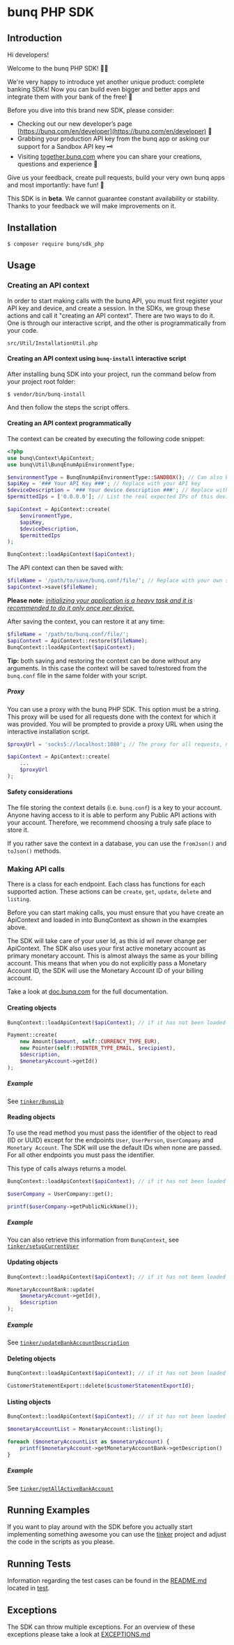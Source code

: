 # bunq PHP SDK

## Introduction
Hi developers!

Welcome to the bunq PHP SDK! 👨‍💻

We're very happy to introduce yet another unique product: complete banking SDKs! 
Now you can build even bigger and better apps and integrate them with your bank of the free! 🌈

Before you dive into this brand new SDK, please consider:
- Checking out our new developer’s page [https://bunq.com/en/developer](https://bunq.com/en/developer) 🙌  
- Grabbing your production API key from the bunq app or asking our support for a Sandbox API key 🗝
- Visiting [together.bunq.com](https://together.bunq.com) where you can share your creations, questions and experience
🎤

Give us your feedback, create pull requests, build your very own bunq apps and most importantly: have fun! 💪

This SDK is in **beta**. We cannot guarantee constant availability or stability. 
Thanks to your feedback we will make improvements on it.

## Installation

```shell
$ composer require bunq/sdk_php
```

## Usage

### Creating an API context
In order to start making calls with the bunq API, you must first register your API key and device, and create a session.
In the SDKs, we group these actions and call it "creating an API context". There are two ways to do it. One is through
our interactive script, and the other is programmatically from your code.

`src/Util/InstallationUtil.php`

#### Creating an API context using `bunq-install` interactive script
After installing bunq SDK into your project, run the command below from your project root folder:

```shell
$ vendor/bin/bunq-install
```

And then follow the steps the script offers.

#### Creating an API context programmatically
The context can be created by executing the following code snippet:
```php
<?php
use bunq\Context\ApiContext;
use bunq\Util\BunqEnumApiEnvironmentType;

$environmentType = BunqEnumApiEnvironmentType::SANDBOX(); // Can also be BunqEnumApiEnvironmentType::PRODUCTION();
$apiKey = '### Your API Key ###'; // Replace with your API key
$deviceDescription = '### Your device description ###'; // Replace with your device description
$permittedIps = ['0.0.0.0']; // List the real expected IPs of this device or leave empty to use the current IP

$apiContext = ApiContext::create(
    $environmentType,
    $apiKey,
    $deviceDescription,
    $permittedIps
);

BunqContext::loadApiContext($apiContext);
```

The API context can then be saved with:

```php
$fileName = '/path/to/save/bunq.conf/file/'; // Replace with your own secure location to store the API context details
$apiContext->save($fileName);
```

**Please note:** *<u>initializing your application is a heavy task and it is recommended to do it only once per device.</u>*  

After saving the context, you can restore it at any time:

```php
$fileName = '/path/to/bunq.conf/file/';
$apiContext = ApiContext::restore($fileName);
BunqContext::loadApiContext($apiContext);
```

**Tip:** both saving and restoring the context can be done without any arguments. In this case the context will be saved to/restored from the `bunq.conf` file in the same folder with your script.

##### Proxy
You can use a proxy with the bunq PHP SDK. This option must be a string. This proxy will be used for all requests done with
the context for which it was provided. You will be prompted to provide a proxy URL when using the interactive installation script.

```php
$proxyUrl = 'socks5://localhost:1080'; // The proxy for all requests, null to disable

$apiContext = ApiContext::create(
    ...
    $proxyUrl
);
```

#### Safety considerations
The file storing the context details (i.e. `bunq.conf`) is a key to your account. Anyone having access to it is able to perform any Public API actions with your account. Therefore, we recommend choosing a truly safe place to store it.

If you rather save the context in a database, you can use the `fromJson()` and `toJson()` methods. 

### Making API calls
There is a class for each endpoint. Each class has functions for each supported action. These actions can be
`create`, `get`, `update`, `delete` and `listing`.

Before you can start making calls, you must ensure that you have create an ApiContext and loaded in into BunqContext as shown in the examples above. 

The SDK will take care of your user Id, as this id wil never change per ApiContext. The SDK also uses your first active monetary account as primary monetary account. This is almost always the same as your billing account. This means that when you do not explicitly pass a Monetary Account ID, the SDK will use the Monetary Account ID of your billing account.

Take a look at [doc.bunq.com](https://doc.bunq.com) for the full documentation.

#### Creating objects
```php
BunqContext::loadApiContext($apiContext); // if it has not been loaded yet. 

Payment::create(
    new Amount($amount, self::CURRENCY_TYPE_EUR),
    new Pointer(self::POINTER_TYPE_EMAIL, $recipient),
    $description,
    $monetaryAccount->getId()
);
```

##### Example
See [`tinker/BunqLib`](https://github.com/bunq/tinker_php/blob/05a38a2660e6f6db1f7efc9b915f0131c172c230/src/BunqLib.php#L240-L245)

#### Reading objects
To use the read method you must pass the identifier of the object to read (ID or UUID) except for the endpoints `User`, `UserPerson`, `UserCompany` and `Monetary Account`. The SDK will use the default IDs when none are passed. For all other endpoints you must pass the identifier.

This type of calls always returns a model.

```php
BunqContext::loadApiContext($apiContext); // if it has not been loaded yet. 

$userCompany = UserCompany::get();

printf($userCompany->getPublicNickName());
```

##### Example

You can also retrieve this information from `BunqContext`, see [`tinker/setupCurrentUser`](https://github.com/bunq/tinker_php/blob/05a38a2660e6f6db1f7efc9b915f0131c172c230/src/BunqLib.php#L117-L120)

#### Updating objects
```php
BunqContext::loadApiContext($apiContext); // if it has not been loaded yet. 

MonetaryAccountBank::update(
    $monetaryAccount->getId(),
    $description
);
```

##### Example
See [`tinker/updateBankAccountDescription`](https://github.com/bunq/tinker_php/blob/05a38a2660e6f6db1f7efc9b915f0131c172c230/src/BunqLib.php#L217-L223)

#### Deleting objects
```php
BunqContext::loadApiContext($apiContext); // if it has not been loaded yet. 

CustomerStatementExport::delete($customerStatementExportId);
```

#### Listing objects
```php
BunqContext::loadApiContext($apiContext); // if it has not been loaded yet. 

$monetaryAccountList = MonetaryAccount::listing();

foreach ($monetaryAccountList as $monetaryAccount) {
    printf($monetaryAccount->getMonetaryAccountBank->getDescription() . PHP_EOL);
}
```

##### Example
See [`tinker/getAllActiveBankAccount`](https://github.com/bunq/tinker_php/blob/05a38a2660e6f6db1f7efc9b915f0131c172c230/src/BunqLib.php#L192-L211)

## Running Examples

If you want to play around with the SDK before you actually start implementing something awesome you can use the [tinker](https://github.com/bunq/tinker_php/tree/master) project and adjust the code in the scripts as you please. 

## Running Tests

Information regarding the test cases can be found in the [README.md](./tests/README.md)
located in [test](/tests).

## Exceptions
The SDK can throw multiple exceptions. For an overview of these exceptions please
take a look at [EXCEPTIONS.md](./src/Exception/EXCEPTION.md)

